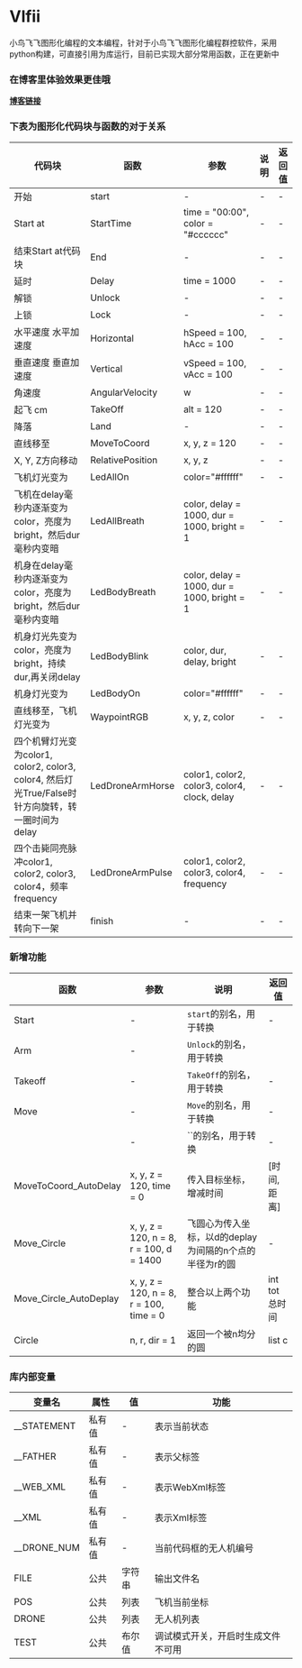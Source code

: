 # Vlfii
小鸟飞飞图形化编程的文本编程，针对于小鸟飞飞图形化编程群控软件，采用python构建，可直接引用为库运行，目前已实现大部分常用函数，正在更新中

### 在博客里体验效果更佳哦
**[博客链接](https://erayes.top/2023/07/18/vlfii/)**

### 下表为图形化代码块与函数的对于关系
|代码块|函数|参数|说明|返回值|
|---|---|---|---|---|
|开始|start|-|-|-|
|Start at|StartTime|time = "00:00", color = "#cccccc"|-|-|
|结束Start at代码块|End|-|-|-|
|延时|Delay|time = 1000|-|-|
|解锁|Unlock|-|-|-|
|上锁|Lock|-|-|-|
|水平速度 水平加速度|Horizontal|hSpeed = 100, hAcc = 100|-|-|
|垂直速度 垂直加速度|Vertical|vSpeed = 100, vAcc = 100|-|-|
|角速度|AngularVelocity|w|-|-|
|起飞  cm|TakeOff|alt = 120|-|-|
|降落|Land|-|-|-|
|直线移至|MoveToCoord|x, y, z = 120|-|-|
|X, Y, Z方向移动|RelativePosition|x, y, z|-|-|
|飞机灯光变为|LedAllOn|color="#ffffff"|-|-|
|飞机在delay毫秒内逐渐变为color，亮度为bright，然后dur毫秒内变暗|LedAllBreath|color, delay = 1000, dur = 1000, bright = 1|-|-|
|机身在delay毫秒内逐渐变为color，亮度为bright，然后dur毫秒内变暗|LedBodyBreath|color, delay = 1000, dur = 1000, bright = 1|-|-|
|机身灯光先变为color，亮度为bright，持续dur,再关闭delay|LedBodyBlink|color, dur, delay, bright|-|-|
|机身灯光变为|LedBodyOn|color="#ffffff"|-|-|
|直线移至，飞机灯光变为|WaypointRGB|x, y, z, color|-|-|
|四个机臂灯光变为color1, color2, color3, color4, 然后灯光True/False时针方向旋转，转一圈时间为delay|LedDroneArmHorse|color1, color2, color3, color4, clock, delay|-|-|
|四个击毙同亮脉冲color1, color2, color3, color4，频率frequency|LedDroneArmPulse|color1, color2, color3, color4, frequency|-|-|
|结束一架飞机并转向下一架|finish|-|-|-|

### 新增功能
|函数|参数|说明|返回值|
|---|---|---|---|
|Start|-|`start`的别名，用于转换|-|
|Arm|-|`Unlock`的别名，用于转换
|Takeoff|-|`TakeOff`的别名，用于转换|-|
|Move|-|`Move`的别名，用于转换|-|
||-|``的别名，用于转换|-|
|MoveToCoord_AutoDelay|x, y, z = 120, time = 0|传入目标坐标，增减时间|[时间, 距离]|
|Move_Circle|x, y, z = 120, n = 8, r = 100, d = 1400|飞圆心为传入坐标，以d的deplay为间隔的n个点的半径为r的圆|-|
|Move_Circle_AutoDeplay|x, y, z = 120, n = 8, r = 100, time = 0|整合以上两个功能|int tot 总时间|
|Circle|n, r, dir = 1|返回一个被n均分的圆|list c|


### 库内部变量
|变量名|属性|值|功能|
|---|---|---|---|
|__STATEMENT|私有值|-|表示当前状态|
|__FATHER|私有值|-|表示父标签|
|__WEB_XML|私有值|-|表示WebXml标签|
|__XML|私有值|-|表示Xml标签|
|__DRONE_NUM|私有值|-|当前代码框的无人机编号|
|FILE|公共|字符串|输出文件名|
|POS|公共|列表|飞机当前坐标|
|DRONE|公共|列表|无人机列表|
|TEST|公共|布尔值|调试模式开关，开启时生成文件不可用|
